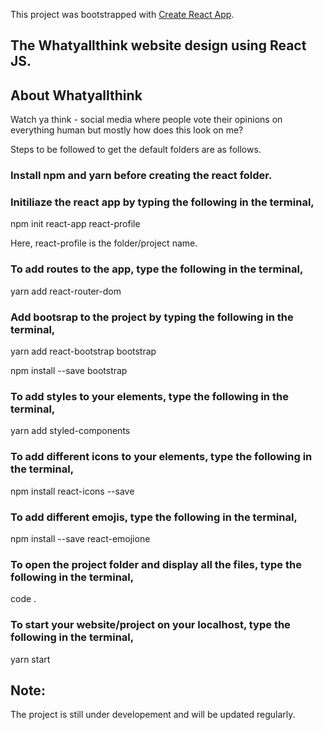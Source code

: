 This project was bootstrapped with [Create React App](https://github.com/facebook/create-react-app).

## The Whatyallthink website design using React JS.

## About Whatyallthink

Watch ya think - social media where people vote their opinions on everything human but mostly how does this look on me?

Steps to be followed to get the default folders are as follows.

### Install npm and yarn before creating the react folder.

### Initiliaze the react app by typing the following in the terminal,
npm init react-app react-profile

Here, react-profile is the folder/project name.

### To add routes to the app, type the following in the terminal,
yarn add react-router-dom

### Add bootsrap to the project by typing the following in the terminal,
yarn add react-bootstrap bootstrap

npm install --save bootstrap

### To add styles to your elements, type the following in the terminal,
yarn add styled-components

### To add different icons to your elements, type the following in the terminal,
npm install react-icons --save

### To add different emojis, type the following in the terminal,
npm install --save react-emojione

### To open the project folder and display all the files, type the following in the terminal,
code .

### To start your website/project on your localhost, type the following in the terminal,
yarn start

## Note: 
The project is still under developement and will be updated regularly.
